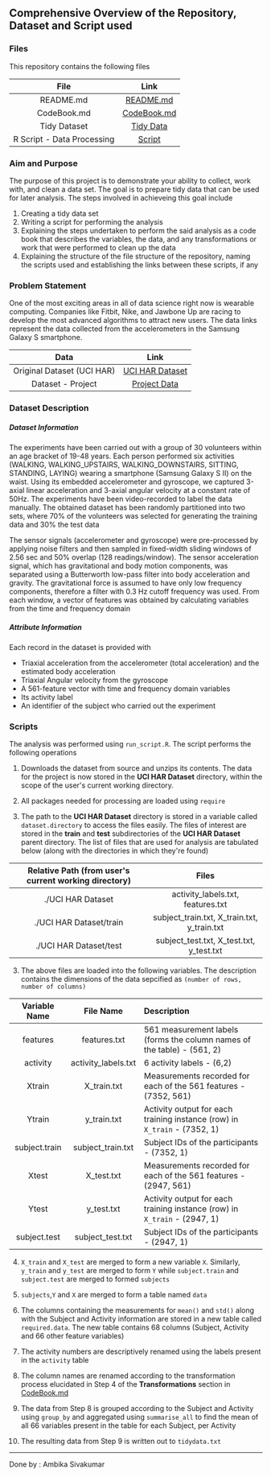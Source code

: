 ## Comprehensive Overview of the Repository, Dataset and Script used 

### Files
This repository contains the following files

|     File                   |    Link     |
|:--------------------------:|:-----------:|
| README.md                  | [README.md](README.md)
| CodeBook.md                | [CodeBook.md](CodeBook.md) 
| Tidy Dataset               | [Tidy Data](tidydata.txt)
| R Script - Data Processing | [Script](run_analysis.R)

### Aim and Purpose
The purpose of this project is to demonstrate your ability to collect, work with, and clean a data set. The goal is to prepare tidy data that can be used for later analysis. The steps involved in achieveing this goal include

1. Creating a tidy data set 
2. Writing a script for performing the analysis
3. Explaining the steps undertaken to perform the said analysis as a code book that describes the variables, the data, and any transformations or work that were performed to clean up the data
4. Explaining the structure of the file structure of the repository, naming the scripts used and establishing the links between these scripts, if any

### Problem Statement
One of the most exciting areas in all of data science right now is wearable computing. Companies like Fitbit, Nike, and Jawbone Up are racing to develop the most advanced algorithms to attract new users. The data links represent the data collected from the accelerometers in the Samsung Galaxy S smartphone.

|     Data                   |    Link           |
|:--------------------------:|:-----------------:|
| Original Dataset (UCI HAR) |  [UCI HAR Dataset](http://archive.ics.uci.edu/ml/datasets/Human+Activity+Recognition+Using+Smartphones)       
| Dataset - Project          |  [Project Data](https://d396qusza40orc.cloudfront.net/getdata%2Fprojectfiles%2FUCI%20HAR%20Dataset.zip)

### Dataset Description

##### Dataset Information

The experiments have been carried out with a group of 30 volunteers within an age bracket of 19-48 years. Each person performed six activities (WALKING, WALKING_UPSTAIRS, WALKING_DOWNSTAIRS, SITTING, STANDING, LAYING) wearing a smartphone (Samsung Galaxy S II) on the waist. Using its embedded accelerometer and gyroscope, we captured 3-axial linear acceleration and 3-axial angular velocity at a constant rate of 50Hz. The experiments have been video-recorded to label the data manually. The obtained dataset has been randomly partitioned into two sets, where 70% of the volunteers was selected for generating the training data and 30% the test data

The sensor signals (accelerometer and gyroscope) were pre-processed by applying noise filters and then sampled in fixed-width sliding windows of 2.56 sec and 50% overlap (128 readings/window). The sensor acceleration signal, which has gravitational and body motion components, was separated using a Butterworth low-pass filter into body acceleration and gravity. The gravitational force is assumed to have only low frequency components, therefore a filter with 0.3 Hz cutoff frequency was used. From each window, a vector of features was obtained by calculating variables from the time and frequency domain

##### Attribute Information

Each record in the dataset is provided with 

- Triaxial acceleration from the accelerometer (total acceleration) and the estimated body acceleration
- Triaxial Angular velocity from the gyroscope
- A 561-feature vector with time and frequency domain variables
- Its activity label
- An identifier of the subject who carried out the experiment

### Scripts

The analysis was performed using ```run_script.R```. The script performs the following operations

1. Downloads the dataset from source and unzips its contents. The data for the project is now stored in the **UCI HAR Dataset** directory, within the scope of the user's current working directory. 

2. All packages needed for processing are loaded using ```require```

3. The path to the **UCI HAR Dataset** directory is stored in a variable called ```dataset.directory``` to access the files easily. The files of interest are stored in the **train** and **test** subdirectories of the **UCI HAR Dataset** parent directory. The list of files that are used for analysis are tabulated below (along with the directories in which they're found)

|     Relative Path (from user's current working directory) |               Files                              |
|:---------------------------------------------------------:|:------------------------------------------------:|
| ./UCI HAR Dataset                                         | activity_labels.txt, features.txt                |
| ./UCI HAR Dataset/train                                   | subject_train.txt, X_train.txt, y_train.txt      |
| ./UCI HAR Dataset/test                                    | subject_test.txt, X_test.txt, y_test.txt         |

3. The above files are loaded into the following variables. The description contains the dimensions of the data sepcified as ```(number of rows, number of columns)```

|     Variable Name                   |  File Name          |                       Description                                             |
|:-----------------------------------:|:-------------------:|:------------------------------------------------------------------------------|
| features                            | features.txt        | 561 measurement labels (forms the column names of the table) - (561, 2)       |
| activity                            | activity_labels.txt | 6 activity labels  - (6,2)                                                    |
| Xtrain                              | X_train.txt         | Measurements recorded for each of the 561 features - (7352, 561)              |
| Ytrain                              | y_train.txt         | Activity output for each training instance (row) in ```X_train``` - (7352, 1) |
| subject.train                       | subject_train.txt   | Subject IDs of the participants - (7352, 1)                                   |
| Xtest                               | X_test.txt          | Measurements recorded for each of the 561 features - (2947, 561)              |
| Ytest                               | y_test.txt          | Activity output for each training instance (row) in ```X_train``` - (2947, 1) |
| subject.test                        | subject_test.txt    | Subject IDs of the participants - (2947, 1)                                   |

4. ```X_train``` and ```X_test``` are merged to form a new variable ```X```. Similarly, ```y_train``` and ```y_test``` are merged to form ```Y``` while ```subject.train``` and ```subject.test``` are merged to formed ```subjects```

5. ```subjects```,```Y``` and ```X``` are merged to form a table named ```data```

6. The columns containing the measurements for ```mean()``` and ```std()``` along with the Subject and Activity information are stored in a new table called ```required.data```. The new table contains 68 columns (Subject, Activity and 66 other feature variables)

7. The activity numbers are descriptively renamed using the labels present in the ```activity``` table

8. The column names are renamed according to the transformation process elucidated in Step 4 of the **Transformations** section in [CodeBook.md](CodeBook.md) 

9. The data from Step 8 is grouped according to the Subject and Activity using ```group_by``` and aggregated using ```summarise_all``` to find the mean of all 66 variables present in the table for each Subject, per Activity

10. The resulting data from Step 9 is written out to ```tidydata.txt```
********************
Done by : Ambika Sivakumar








